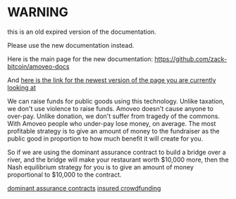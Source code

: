 WARNING
========

this is an old expired version of the documentation.

Please use the new documentation instead. 

Here is the main page for the new documentation: https://github.com/zack-bitcoin/amoveo-docs 

And [here is the link for the newest version of the page you are currently looking at](https://github.com/zack-bitcoin/amoveo-docs/blob/master//use-cases-and-ideas/raising_funds.md)

We can raise funds for public goods using this technology.
Unlike taxation, we don't use violence to raise funds. Amoveo doesn't cause anyone to over-pay.
Unlike donation, we don't suffer from tragedy of the commons. With Amoveo people who under-pay lose money, on average.
The most profitable strategy is to give an amount of money to the fundraiser as the public good in proportion to how much benefit it will create for you.

So if we are using the dominant assurance contract to build a bridge over a river, and the bridge will make your restaurant worth $10,000 more, then the Nash equilibrium strategy for you is to give an amount of money proportional to $10,000 to the contract.


[dominant assurance contracts](dominant_assurance_contract.md)
[insured crowdfunding](insured_crowdfund.md)
